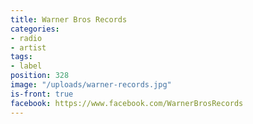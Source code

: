 ```yaml
---
title: Warner Bros Records
categories:
- radio
- artist
tags:
- label
position: 328
image: "/uploads/warner-records.jpg"
is-front: true
facebook: https://www.facebook.com/WarnerBrosRecords
---
```



